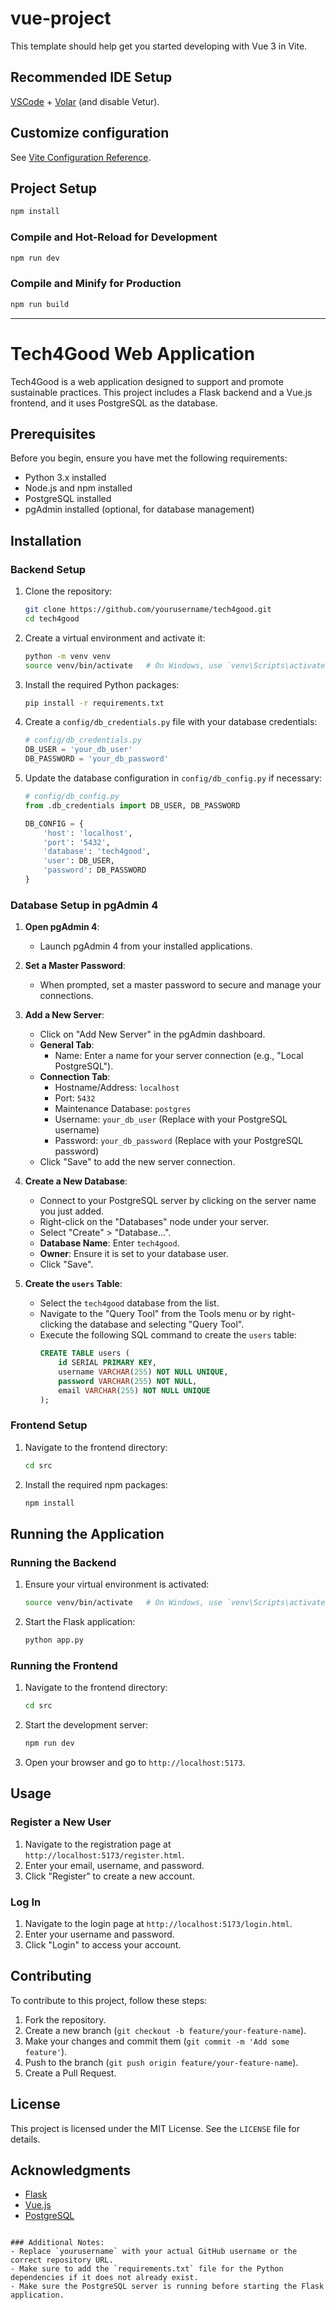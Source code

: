 # vue-project

This template should help get you started developing with Vue 3 in Vite.

## Recommended IDE Setup

[VSCode](https://code.visualstudio.com/) + [Volar](https://marketplace.visualstudio.com/items?itemName=Vue.volar) (and disable Vetur).

## Customize configuration

See [Vite Configuration Reference](https://vitejs.dev/config/).

## Project Setup

```sh
npm install
```

### Compile and Hot-Reload for Development

```sh
npm run dev
```

### Compile and Minify for Production

```sh
npm run build
```

---

# Tech4Good Web Application

Tech4Good is a web application designed to support and promote sustainable practices. This project includes a Flask backend and a Vue.js frontend, and it uses PostgreSQL as the database.

## Prerequisites

Before you begin, ensure you have met the following requirements:

- Python 3.x installed
- Node.js and npm installed
- PostgreSQL installed
- pgAdmin installed (optional, for database management)

## Installation

### Backend Setup

1. Clone the repository:

   ```sh
   git clone https://github.com/yourusername/tech4good.git
   cd tech4good
   ```

2. Create a virtual environment and activate it:

   ```sh
   python -m venv venv
   source venv/bin/activate   # On Windows, use `venv\Scripts\activate`
   ```

3. Install the required Python packages:

   ```sh
   pip install -r requirements.txt
   ```

4. Create a `config/db_credentials.py` file with your database credentials:

   ```python
   # config/db_credentials.py
   DB_USER = 'your_db_user'
   DB_PASSWORD = 'your_db_password'
   ```

5. Update the database configuration in `config/db_config.py` if necessary:

   ```python
   # config/db_config.py
   from .db_credentials import DB_USER, DB_PASSWORD

   DB_CONFIG = {
       'host': 'localhost',
       'port': '5432',
       'database': 'tech4good',
       'user': DB_USER,
       'password': DB_PASSWORD
   }
   ```

### Database Setup in pgAdmin 4

1. **Open pgAdmin 4**:

   - Launch pgAdmin 4 from your installed applications.

2. **Set a Master Password**:

   - When prompted, set a master password to secure and manage your connections.

3. **Add a New Server**:

   - Click on "Add New Server" in the pgAdmin dashboard.
   - **General Tab**:
     - Name: Enter a name for your server connection (e.g., "Local PostgreSQL").
   - **Connection Tab**:
     - Hostname/Address: `localhost`
     - Port: `5432`
     - Maintenance Database: `postgres`
     - Username: `your_db_user` (Replace with your PostgreSQL username)
     - Password: `your_db_password` (Replace with your PostgreSQL password)
   - Click "Save" to add the new server connection.

4. **Create a New Database**:

   - Connect to your PostgreSQL server by clicking on the server name you just added.
   - Right-click on the "Databases" node under your server.
   - Select "Create" > "Database...".
   - **Database Name**: Enter `tech4good`.
   - **Owner**: Ensure it is set to your database user.
   - Click "Save".

5. **Create the `users` Table**:
   - Select the `tech4good` database from the list.
   - Navigate to the "Query Tool" from the Tools menu or by right-clicking the database and selecting "Query Tool".
   - Execute the following SQL command to create the `users` table:
     ```sql
     CREATE TABLE users (
         id SERIAL PRIMARY KEY,
         username VARCHAR(255) NOT NULL UNIQUE,
         password VARCHAR(255) NOT NULL,
         email VARCHAR(255) NOT NULL UNIQUE
     );
     ```

### Frontend Setup

1. Navigate to the frontend directory:

   ```sh
   cd src
   ```

2. Install the required npm packages:
   ```sh
   npm install
   ```

## Running the Application

### Running the Backend

1. Ensure your virtual environment is activated:

   ```sh
   source venv/bin/activate   # On Windows, use `venv\Scripts\activate`
   ```

2. Start the Flask application:
   ```sh
   python app.py
   ```

### Running the Frontend

1. Navigate to the frontend directory:

   ```sh
   cd src
   ```

2. Start the development server:

   ```sh
   npm run dev
   ```

3. Open your browser and go to `http://localhost:5173`.

## Usage

### Register a New User

1. Navigate to the registration page at `http://localhost:5173/register.html`.
2. Enter your email, username, and password.
3. Click "Register" to create a new account.

### Log In

1. Navigate to the login page at `http://localhost:5173/login.html`.
2. Enter your username and password.
3. Click "Login" to access your account.

## Contributing

To contribute to this project, follow these steps:

1. Fork the repository.
2. Create a new branch (`git checkout -b feature/your-feature-name`).
3. Make your changes and commit them (`git commit -m 'Add some feature'`).
4. Push to the branch (`git push origin feature/your-feature-name`).
5. Create a Pull Request.

## License

This project is licensed under the MIT License. See the `LICENSE` file for details.

## Acknowledgments

- [Flask](https://flask.palletsprojects.com/)
- [Vue.js](https://vuejs.org/)
- [PostgreSQL](https://www.postgresql.org/)

```

### Additional Notes:
- Replace `yourusername` with your actual GitHub username or the correct repository URL.
- Make sure to add the `requirements.txt` file for the Python dependencies if it does not already exist.
- Make sure the PostgreSQL server is running before starting the Flask application.

```
